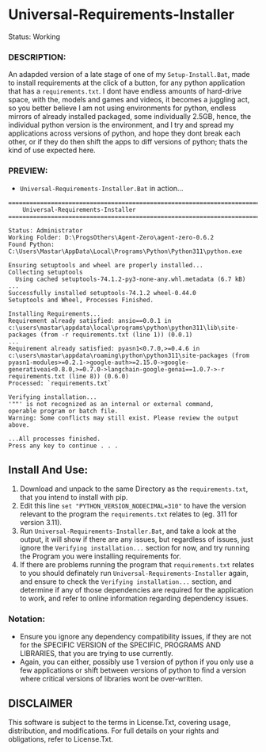 # Universal-Requirements-Installer
Status: Working

### DESCRIPTION:
An adapded version of a late stage of one of my `Setup-Install.Bat`, made to install requirements at the click of a button, for any python application that has a `requirements.txt`. I dont have endless amounts of hard-drive space, with the, models and games and videos, it becomes a juggling act, so you better believe I am not using environments for python, endless mirrors of already installed packaged, some individually 2.5GB, hence, the individual python version is the environment, and I try and spread my applications across versions of python, and hope they dont break each other, or if they do then shift the apps to diff versions of python; thats the kind of use expected here.

### PREVIEW:
- `Universal-Requirements-Installer.Bat` in action...
```
========================================================================================================================
    Universal-Requirements-Installer
========================================================================================================================

Status: Administrator
Working Folder: D:\ProgsOthers\Agent-Zero\agent-zero-0.6.2
Found Python: C:\Users\Mastar\AppData\Local\Programs\Python\Python311\python.exe

Ensuring setuptools and wheel are properly installed...
Collecting setuptools
  Using cached setuptools-74.1.2-py3-none-any.whl.metadata (6.7 kB)
...
Successfully installed setuptools-74.1.2 wheel-0.44.0
Setuptools and Wheel, Processes Finished.

Installing Requirements...
Requirement already satisfied: ansio==0.0.1 in c:\users\mastar\appdata\local\programs\python\python311\lib\site-packages (from -r requirements.txt (line 1)) (0.0.1)
...
Requirement already satisfied: pyasn1<0.7.0,>=0.4.6 in c:\users\mastar\appdata\roaming\python\python311\site-packages (from pyasn1-modules>=0.2.1->google-auth>=2.15.0->google-generativeai<0.8.0,>=0.7.0->langchain-google-genai==1.0.7->-r requirements.txt (line 8)) (0.6.0)
Processed: `requirements.txt`

Verifying installation...
'""' is not recognized as an internal or external command,
operable program or batch file.
Warning: Some conflicts may still exist. Please review the output above.

...All processes finished.
Press any key to continue . . .

```

## Install And Use:
1. Download and unpack to the same Directory as the `requirements.txt`, that you intend to install with pip.
2. Edit this line `set "PYTHON_VERSION_NODECIMAL=310"` to have the version relevant to the program the `requirements.txt` relates to (eg. 311 for version 3.11).
3. Run `Universal-Requirements-Installer.Bat`, and take a look at the output, it will show if there are any issues, but regardless of issues, just ignore the `Verifying installation...` section for now, and try running the Program you were installing requirements for.
4. If there are problems running the program that  `requirements.txt` relates to you should definately run `Universal-Requirements-Installer` again, and ensure to check the `Verifying installation...` section, and determine if any of those dependencies are required for the application to work, and refer to online information regarding dependency issues.

### Notation:
- Ensure you ignore any dependency compatibility issues, if they are not for the SPECIFIC VERSION of the SPECIFIC, PROGRAMS AND LIBRARIES, that you are trying to use currently. 
- Again, you can either, possibly use 1 version of python if you only use a few applications or shift between versions of python to find a version where critical versions of libraries wont be over-written.

## DISCLAIMER
This software is subject to the terms in License.Txt, covering usage, distribution, and modifications. For full details on your rights and obligations, refer to License.Txt.
